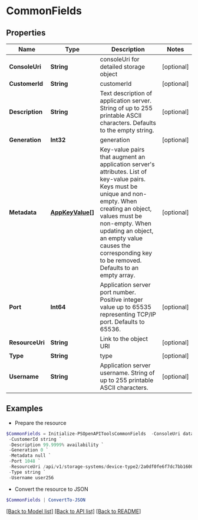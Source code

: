 # CommonFields
## Properties

Name | Type | Description | Notes
------------ | ------------- | ------------- | -------------
**ConsoleUri** | **String** | consoleUri for detailed storage object | [optional] 
**CustomerId** | **String** | customerId | [optional] 
**Description** | **String** | Text description of application server. String of up to 255 printable ASCII characters. Defaults to the empty string. | [optional] 
**Generation** | **Int32** | generation | [optional] 
**Metadata** | [**AppKeyValue[]**](AppKeyValue.md) | Key-value pairs that augment an application server&#39;s attributes. List of key-value pairs. Keys must be unique and non-empty. When creating an object, values must be non-empty. When updating an object, an empty value causes the corresponding key to be removed. Defaults to an empty array. | [optional] 
**Port** | **Int64** | Application server port number. Positive integer value up to 65535 representing TCP/IP port. Defaults to 65536. | [optional] 
**ResourceUri** | **String** | Link to the object URI | [optional] 
**Type** | **String** | type | [optional] 
**Username** | **String** | Application server username. String of up to 255 printable ASCII characters. | [optional] 

## Examples

- Prepare the resource
```powershell
$CommonFields = Initialize-PSOpenAPIToolsCommonFields  -ConsoleUri data-ops-manager/storage-systems/device-type2/001491cb6652a03a6b000000000000000000000001/application-servers/071491cb6652a03a6b000000000000000000000006 `
 -CustomerId string `
 -Description 99.9999% availability `
 -Generation 0 `
 -Metadata null `
 -Port 1048 `
 -ResourceUri /api/v1/storage-systems/device-type2/2a0df0fe6f7dc7bb16000000000000000000004817 `
 -Type string `
 -Username user256
```

- Convert the resource to JSON
```powershell
$CommonFields | ConvertTo-JSON
```

[[Back to Model list]](../README.md#documentation-for-models) [[Back to API list]](../README.md#documentation-for-api-endpoints) [[Back to README]](../README.md)

